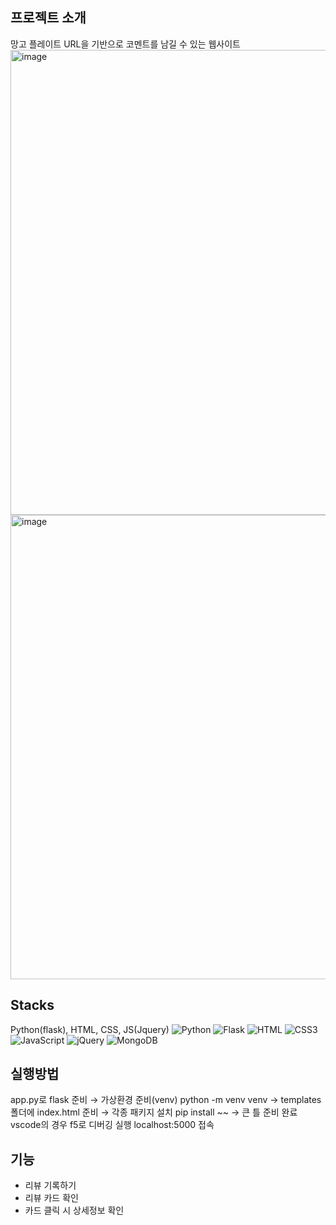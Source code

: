 ## 프로젝트 소개
망고 플레이트 URL을 기반으로 코멘트를 남길 수 있는 웹사이트
<img width="744" alt="image" src="https://github.com/Hediar/Mini-Project/assets/72387948/e16d52de-269f-4d61-8eb7-e57d82dc1fc8">
<img width="743" alt="image" src="https://github.com/Hediar/Mini-Project/assets/72387948/c2b24b3c-ed6f-41da-9129-260e64fea51c">

## Stacks
Python(flask), HTML, CSS, JS(Jquery)
<img alt="Python" src ="https://img.shields.io/badge/Python-3776AB.svg?&style=for-the-badge&logo=Python&logoColor=white"/>
<img alt="Flask" src ="https://img.shields.io/badge/기술명-원하는색상코드.svg?&style=for-the-badge&logo=로고명&logoColor=로고색상"/>
![HTML](https://img.shields.io/badge/HTML-5F00FF?style=for-the-badge&logo=html5&logoColor=white)
![CSS3](https://img.shields.io/badge/CSS3-007ACC?style=for-the-badge&logo=css3&logoColor=white)
![JavaScript](https://img.shields.io/badge/JavaScript-F7DF1E?style=for-the-badge&logo=javascript&logoColor=black)
![jQuery](https://img.shields.io/badge/jQuery-0769AD?style=for-the-badge&logo=jquery&logoColor=white)
![MongoDB](https://img.shields.io/badge/MongoDB-47A248?style=for-the-badge&logo=mongodb&logoColor=white)

## 실행방법
app.py로 flask 준비 → 가상환경 준비(venv) python -m venv venv → templates폴더에 index.html 준비 → 각종 패키지 설치 pip install ~~ → 큰 틀 준비 완료
vscode의 경우 f5로 디버깅 실행
localhost:5000 접속

## 기능
- 리뷰 기록하기
- 리뷰 카드 확인
- 카드 클릭 시 상세정보 확인

